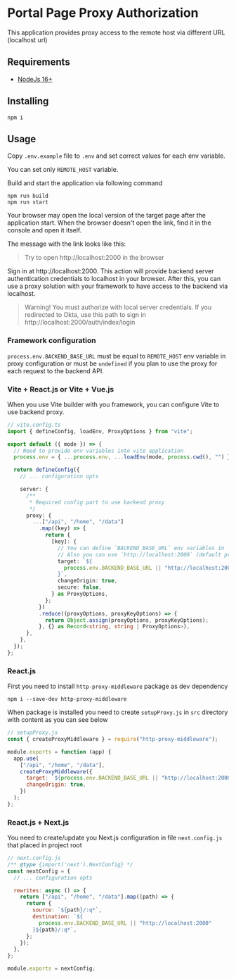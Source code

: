 # Portal Page Proxy Authorization

This application provides proxy access to the remote host via different URL (localhost url)

## Requirements

- [NodeJs 16+](https://nodejs.org/en/)

## Installing

```shell
npm i
```

## Usage

Copy `.env.example` file to `.env` and set correct values for each env variable.

You can set only `REMOTE_HOST` variable.

Build and start the application via following command

```shell
npm run build
npm run start
```

Your browser may open the local version of the target page after the application start.
When the browser doesn't open the link, find it in the console and open it itself.

The message with the link looks like this:

> Try to open http://localhost:2000 in the browser

Sign in at http://localhost:2000. This action will provide backend server authentication credentials to localhost in your browser.
After this, you can use a proxy solution with your framework to have access to the backend via localhost.

> Warning! You must authorize with local server credentials. If you redirected to Okta, use this path to sign in http://localhost:2000/auth/index/login

### Framework configuration

`process.env.BACKEND_BASE_URL` must be equal to `REMOTE_HOST` env variable in proxy configuration or must be `undefined` if you plan to use the proxy for each request to the backend API.

### Vite + React.js or Vite + Vue.js

When you use Vite builder with you framework, you can configure Vite to use backend proxy.

```typescript
// vite.config.ts
import { defineConfig, loadEnv, ProxyOptions } from "vite";

export default ({ mode }) => {
  // Need to provide env variables into vite application
  process.env = { ...process.env, ...loadEnv(mode, process.cwd(), "") };

  return defineConfig({
    // ... configuration opts

    server: {
      /**
       * Required config part to use backend proxy
       */
      proxy: {
        ...["/api", "/home", "/data"]
          .map((key) => {
            return {
              [key]: {
                // You can define `BACKEND_BASE_URL` env variables in `.env` file to use proxy solution only for providing authentication
                // Also you can use `http://localhost:2000` (default proxy URL) for all requests
                target: `${
                  process.env.BACKEND_BASE_URL || "http://localhost:2000"
                }`,
                changeOrigin: true,
                secure: false,
              } as ProxyOptions,
            };
          })
          .reduce((proxyOptions, proxyKeyOptions) => {
            return Object.assign(proxyOptions, proxyKeyOptions);
          }, {} as Record<string, string | ProxyOptions>),
      },
    },
  });
};
```

### React.js

First you need to install `http-proxy-middleware` package as dev dependency

```shell
npm i --save-dev http-proxy-middleware
```

When package is installed you need to create `setupProxy.js` in `src` directory with content as you can see below

```javascript
// setupProxy.js
const { createProxyMiddleware } = require("http-proxy-middleware");

module.exports = function (app) {
  app.use(
    ["/api", "/home", "/data"],
    createProxyMiddleware({
      target: `${process.env.BACKEND_BASE_URL || "http://localhost:2000"}`,
      changeOrigin: true,
    })
  );
};
```

### React.js + Next.js

You need to create/update you Next.js configuration in file `next.config.js` that placed in project root

```javascript
// next.config.js
/** @type {import('next').NextConfig} */
const nextConfig = {
  // ... configuration opts

  rewrites: async () => {
    return ["/api", "/home", "/data"].map((path) => {
      return {
        source: `${path}/:q*`,
        destination: `${
          process.env.BACKEND_BASE_URL || "http://localhost:2000"
        }${path}/:q*`,
      };
    });
  },
};

module.exports = nextConfig;
```
